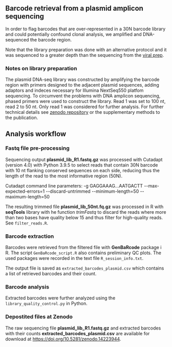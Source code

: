 ## Barcode retrieval from a plasmid amplicon sequencing

In order to flag barcodes that are over-represented in a 30N barcode library and could potentially confound clonal analysis, we amplified and DNA-sequenced the barcode region. 

Note that the library preparation was done with an alternative protocol and it was sequenced to a greater depth than the sequencing from the [viral prep](https://github.com/Emma-R-Andersson-Lab/DeHaan-et-al-Trex_Cochlea/tree/main/Barcode_library_sequencing).

### Notes on library preparation

The plasmid DNA-seq library was constructed by amplifying the barcode region with primers designed to the adjacent plasmid sequences, adding adaptors and indeces necessary for Illumina NextSeq550 platfom sequencing. To circumvent the problems with DNA amplicon sequencing, phased primers were used to construct the library. Read 1 was set to 100 nt, read 2 to 50 nt. Only read 1 was considered for further analysis. For further technical details see [zenodo repository](https://doi.org/10.5281/zenodo.14223944) or the supplementary methods to the publication. 

## Analysis workflow

### Fastq file pre-processing

Sequencing output **plasmid_lib_R1.fastq.gz** was processed with Cutadapt (version 4.0) with Python 3.9.5 to select reads that contain 30N barcode with 10 nt flanking conserved sequences on each side, reducing thus the length of the read to the most informative region (50N).

Cutadapt command line parameters: -g GAGGAAAG...AATGACTT --max-expected-errors=1 --discard-untrimmed --minimum-length=50 --maximum-length=50

The resulting trimmed file **plasmid_lib_50nt.fq.gz** was processed in R with **seqTools** library with he function *trimFastq* to discard the reads where more than two bases have quality below 15 and thus filter for high-quality reads. See ```filter_reads.R```. 

### Barcode extraction 

Barcodes were retrieved from the filtered file with **GenBaRcode** package i R.
The script ```GenBaRcode_script.R``` also contains preliminary QC plots. 
The used packages were recorded in the text file ```R_session_info.txt```.

The output file is saved as ```extracted_barcodes_plasmid.csv``` which contains a list of retrieved barcodes and their count.

### Barcode analysis

Extracted barcodes were further analyzed using the ```library_quality_control.py``` in Python.

### Depostited files at Zenodo

The raw sequencing file **plasmid_lib_R1.fastq.gz** and extracted barcodes with their counts **extracted_barcodes_plasmid.csv** are available for download at https://doi.org/10.5281/zenodo.14223944.
